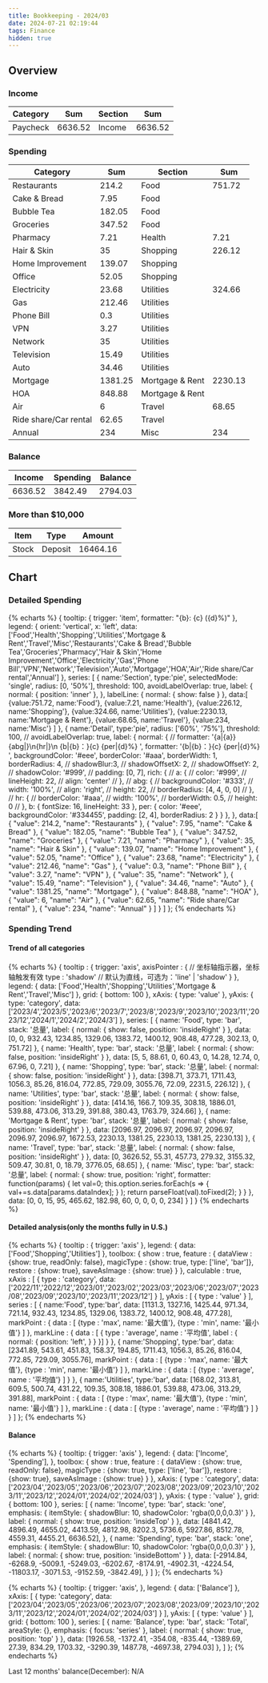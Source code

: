 ```yaml
---
title: Bookkeeping - 2024/03
date: 2024-07-21 02:19:44
tags: Finance
hidden: true
---
```


## Overview

### Income

| Category              | Sum     | Section         | Sum     |
| --------------------- | ------- | --------------- | ------- |
| Paycheck              | 6636.52 | Income          | 6636.52 |

### Spending

| Category              | Sum     | Section         | Sum     |
| --------------------- | ------- | --------------- | ------- |
| Restaurants           | 214.2   | Food            | 751.72  |
| Cake & Bread          | 7.95    | Food            |         |
| Bubble Tea            | 182.05  | Food            |         |
| Groceries             | 347.52  | Food            |         |
| Pharmacy              | 7.21    | Health          | 7.21    |
| Hair & Skin           | 35      | Shopping        | 226.12  |
| Home Improvement      | 139.07  | Shopping        |         |
| Office                | 52.05   | Shopping        |         |
| Electricity           | 23.68   | Utilities       | 324.66  |
| Gas                   | 212.46  | Utilities       |         |
| Phone Bill            | 0.3     | Utilities       |         |
| VPN                   | 3.27    | Utilities       |         |
| Network               | 35      | Utilities       |         |
| Television            | 15.49   | Utilities       |         |
| Auto                  | 34.46   | Utilities       |         |
| Mortgage              | 1381.25 | Mortgage & Rent | 2230.13 |
| HOA                   | 848.88  | Mortgage & Rent |         |
| Air                   | 6       | Travel          | 68.65   |
| Ride share/Car rental | 62.65   | Travel          |         |
| Annual                | 234     | Misc            | 234     |

### Balance

| Income  | Spending | Balance |
| ------- | -------- | ------- |
| 6636.52 | 3842.49  | 2794.03 |

### More than $10,000

| Item  | Type    | Amount   |
| ----- | ------- | -------- |
| Stock | Deposit | 16464.16 |

## Chart

### Detailed Spending

{% echarts %}
{
    tooltip: {
        trigger: 'item',
        formatter: "{b}: {c} ({d}%)"
    },
    legend: {
        orient: 'vertical',
        x: 'left',
        data:['Food','Health','Shopping','Utilities','Mortgage & Rent','Travel','Misc','Restaurants','Cake & Bread','Bubble Tea','Groceries','Pharmacy','Hair & Skin','Home Improvement','Office','Electricity','Gas','Phone Bill','VPN','Network','Television','Auto','Mortgage','HOA','Air','Ride share/Car rental','Annual']
    },
    series: [
        {
            name:'Section',
            type:'pie',
            selectedMode: 'single',
            radius: [0, '50%'],
            threshold: 100,
            avoidLabelOverlap: true,
            label: {
                normal: {
                    position: 'inner'
                },
            },
            labelLine: {
                normal: {
                    show: false
                }
            },
            data:[
                {value:751.72, name:'Food'},
                {value:7.21, name:'Health'},
                {value:226.12, name:'Shopping'},
                {value:324.66, name:'Utilities'},
                {value:2230.13, name:'Mortgage & Rent'},
                {value:68.65, name:'Travel'},
                {value:234, name:'Misc'}
            ]
        },
        {
            name:'Detail',
            type:'pie',
            radius: ['60%', '75%'],
            threshold: 100,
            // avoidLabelOverlap: true,
            label: {
                normal: {
                    // formatter: '{a|{a}}{abg|}\n{hr|}\n  {b|{b}：}{c}  {per|{d}%}  ',
                    formatter: '{b|{b}：}{c}  {per|{d}%}  ',
                    backgroundColor: '#eee',
                    borderColor: '#aaa',
                    borderWidth: 1,
                    borderRadius: 4,
                    // shadowBlur:3,
                    // shadowOffsetX: 2,
                    // shadowOffsetY: 2,
                    // shadowColor: '#999',
                    // padding: [0, 7],
                    rich: {
                        // a: {
                        //    color: '#999',
                        //    lineHeight: 22,
                        //    align: 'center'
                        // },
                        // abg: {
                        //     backgroundColor: '#333',
                        //     width: '100%',
                        //     align: 'right',
                        //     height: 22,
                        //     borderRadius: [4, 4, 0, 0]
                        // },
                        // hr: {
                        //    borderColor: '#aaa',
                        //    width: '100%',
                        //    borderWidth: 0.5,
                        //    height: 0
                        // },
                        b: {
                            fontSize: 16,
                            lineHeight: 33
                        },
                        per: {
                            color: '#eee',
                            backgroundColor: '#334455',
                            padding: [2, 4],
                            borderRadius: 2
                        }
                    }
                },
            },
            data:[
                { "value": 214.2, "name": "Restaurants" },
                { "value": 7.95, "name": "Cake & Bread" },
                { "value": 182.05, "name": "Bubble Tea" },
                { "value": 347.52, "name": "Groceries" },
                { "value": 7.21, "name": "Pharmacy" },
                { "value": 35, "name": "Hair & Skin" },
                { "value": 139.07, "name": "Home Improvement" },
                { "value": 52.05, "name": "Office" },
                { "value": 23.68, "name": "Electricity" },
                { "value": 212.46, "name": "Gas" },
                { "value": 0.3, "name": "Phone Bill" },
                { "value": 3.27, "name": "VPN" },
                { "value": 35, "name": "Network" },
                { "value": 15.49, "name": "Television" },
                { "value": 34.46, "name": "Auto" },
                { "value": 1381.25, "name": "Mortgage" },
                { "value": 848.88, "name": "HOA" },
                { "value": 6, "name": "Air" },
                { "value": 62.65, "name": "Ride share/Car rental" },
                { "value": 234, "name": "Annual" }
            ]
        }
    ]
};
{% endecharts %}

### Spending Trend

#### Trend of all categories

{% echarts %}
{
    tooltip : {
        trigger: 'axis',
        axisPointer : {            // 坐标轴指示器，坐标轴触发有效
            type : 'shadow'        // 默认为直线，可选为：'line' | 'shadow'
        }
    },
    legend: {
        data: ['Food','Health','Shopping','Utilities','Mortgage & Rent','Travel','Misc']
    },
    grid: {
        bottom: 100
    },
    xAxis:  {
        type: 'value'
    },
    yAxis: {
        type: 'category',
        data: ['2023/4','2023/5','2023/6','2023/7','2023/8','2023/9','2023/10','2023/11','2023/12','2024/1','2024/2','2024/3']
    },
    series: [
        {
            name: 'Food',
            type: 'bar',
            stack: '总量',
            label: {
                normal: {
                    show: false,
                    position: 'insideRight'
                }
            },
            data: [0, 0, 932.43, 1234.85, 1329.06, 1383.72, 1400.12, 908.48, 477.28, 302.13, 0, 751.72]
        },
        {
            name: 'Health',
            type: 'bar',
            stack: '总量',
            label: {
                normal: {
                    show: false,
                    position: 'insideRight'
                }
            },
            data: [5, 5, 88.61, 0, 60.43, 0, 14.28, 12.74, 0, 67.96, 0, 7.21]
        },
        {
            name: 'Shopping',
            type: 'bar',
            stack: '总量',
            label: {
                normal: {
                    show: false,
                    position: 'insideRight'
                }
            },
            data: [398.71, 373.71, 1711.43, 1056.3, 85.26, 816.04, 772.85, 729.09, 3055.76, 72.09, 2231.5, 226.12]
        },
        {
            name: 'Utilities',
            type: 'bar',
            stack: '总量',
            label: {
                normal: {
                    show: false,
                    position: 'insideRight'
                }
            },
            data: [414.16, 166.7, 109.35, 308.18, 1886.01, 539.88, 473.06, 313.29, 391.88, 380.43, 1763.79, 324.66]
        },
        {
            name: 'Mortgage & Rent',
            type: 'bar',
            stack: '总量',
            label: {
                normal: {
                    show: false,
                    position: 'insideRight'
                }
            },
            data: [2096.97, 2096.97, 2096.97, 2096.97, 2096.97, 2096.97, 1672.53, 2230.13, 1381.25, 2230.13, 1381.25, 2230.13]
        },
        {
            name: 'Travel',
            type: 'bar',
            stack: '总量',
            label: {
                normal: {
                    show: false,
                    position: 'insideRight'
                }
            },
            data: [0, 3626.52, 55.31, 457.73, 279.32, 3155.32, 509.47, 30.81, 0, 18.79, 3776.05, 68.65]
        },
        {
            name: 'Misc',
            type: 'bar',
            stack: '总量',
            label: {
                normal: {
                    show: true,
                    position: 'right',
                    formatter: function(params) {
                        let val=0;
                        this.option.series.forEach(s => {
                            val+=s.data[params.dataIndex];
                        } );
                        return parseFloat(val).toFixed(2);
                    }
                }
            },
            data: [0, 0, 15, 95, 465.62, 182.98, 60, 0, 0, 0, 0, 234]
        }
    ]
}
{% endecharts %}

#### Detailed analysis(only the months fully in U.S.)

{% echarts %}
{
    tooltip : {
        trigger: 'axis'
    },
    legend: {
        data:['Food','Shopping','Utilities']
    },
    toolbox: {
        show : true,
        feature : {
            dataView : {show: true, readOnly: false},
            magicType : {show: true, type: ['line', 'bar']},
            restore : {show: true},
            saveAsImage : {show: true}
        }
    },
    calculable : true,
    xAxis : [
        {
            type : 'category',
            data: ['2022/11','2022/12','2023/01','2023/02','2023/03','2023/06','2023/07','2023/08','2023/09','2023/10','2023/11','2023/12']
        }
    ],
    yAxis : [
        {
            type : 'value'
        }
    ],
    series : [
        {
            name:'Food',
            type:'bar',
            data: [1131.3, 1327.16, 1425.44, 971.34, 721.14, 932.43, 1234.85, 1329.06, 1383.72, 1400.12, 908.48, 477.28],
            markPoint : {
                data : [
                    {type : 'max', name: '最大值'},
                    {type : 'min', name: '最小值'}
                ]
            },
            markLine : {
                data : [
                {
                    type : 'average',
                    name : '平均值',
                    label : {
                        normal: {
                            position: 'left',
                        }
                    }
                }]
            }
        },
        {
            name:'Shopping',
            type:'bar',
            data: [2341.89, 543.61, 451.83, 158.37, 194.85, 1711.43, 1056.3, 85.26, 816.04, 772.85, 729.09, 3055.76],
            markPoint : {
                data : [
                    {type : 'max', name: '最大值'},
                    {type : 'min', name: '最小值'}
                ]
            },
            markLine : {
                data : [
                    {type : 'average', name : '平均值'}
                ]
            }
        },
        {
            name:'Utilities',
            type:'bar',
            data: [168.02, 313.81, 609.5, 500.74, 431.22, 109.35, 308.18, 1886.01, 539.88, 473.06, 313.29, 391.88],
            markPoint : {
                data : [
                    {type : 'max', name: '最大值'},
                    {type : 'min', name: '最小值'}
                ]
            },
            markLine : {
                data : [
                    {type : 'average', name : '平均值'}
                ]
            }
        }
    ]
};
{% endecharts %}

#### Balance

{% echarts %}
{
    tooltip: {
        trigger: 'axis'
    },
    legend: {
        data: ['Income', 'Spending'],
    },
    toolbox: {
        show : true,
        feature : {
            dataView : {show: true, readOnly: false},
            magicType : {show: true, type: ['line', 'bar']},
            restore : {show: true},
            saveAsImage : {show: true}
        }
    },
    xAxis: {
        type : 'category',
        data: ['2023/04','2023/05','2023/06','2023/07','2023/08','2023/09','2023/10','2023/11','2023/12','2024/01','2024/02','2024/03']
    },
    yAxis: {
        type : 'value'
    },
    grid: {
        bottom: 100
    },
    series: [
        {
            name: 'Income',
            type: 'bar',
            stack: 'one',
            emphasis: {
                itemStyle: {
                    shadowBlur: 10,
                    shadowColor: 'rgba(0,0,0,0.3)'
                }
            },
            label: {
                normal: {
                    show: true,
                    position: 'insideTop'
                }
            },
            data: [4841.42, 4896.49, 4655.02, 4413.59, 4812.98, 8202.3, 5736.6, 5927.86, 8512.78, 4559.31, 4455.21, 6636.52],
        },
        {
            name: 'Spending',
            type: 'bar',
            stack: 'one',
            emphasis: {
                itemStyle: {
                    shadowBlur: 10,
                    shadowColor: 'rgba(0,0,0,0.3)'
                }
            },
            label: {
                normal: {
                    show: true,
                    position: 'insideBottom'
                }
            },
            data: [-2914.84, -6268.9, -5009.1, -5249.03, -6202.67, -8174.91, -4902.31, -4224.54, -11803.17, -3071.53, -9152.59, -3842.49],
        }
    ]
};
{% endecharts %}

{% echarts %}
{
    tooltip: {
        trigger: 'axis',
    },
    legend: {
        data: ['Balance']
    },
    xAxis: [
        {
            type: 'category',
            data: ['2023/04','2023/05','2023/06','2023/07','2023/08','2023/09','2023/10','2023/11','2023/12','2024/01','2024/02','2024/03']
        }
    ],
    yAxis: [
        {
            type: 'value'
        }
    ],
    grid: {
        bottom: 100
    },
    series: [
        {
            name: 'Balance',
            type: 'bar',
            stack: 'Total',
            areaStyle: {},
            emphasis: {
                focus: 'series'
            },
            label: {
                normal: {
                    show: true,
                    position: 'top'
                }
            },
            data: [1926.58, -1372.41, -354.08, -835.44, -1389.69, 27.39, 834.29, 1703.32, -3290.39, 1487.78, -4697.38, 2794.03]
        },
    ]
};
{% endecharts %}

Last 12 months' balance(December): N/A
